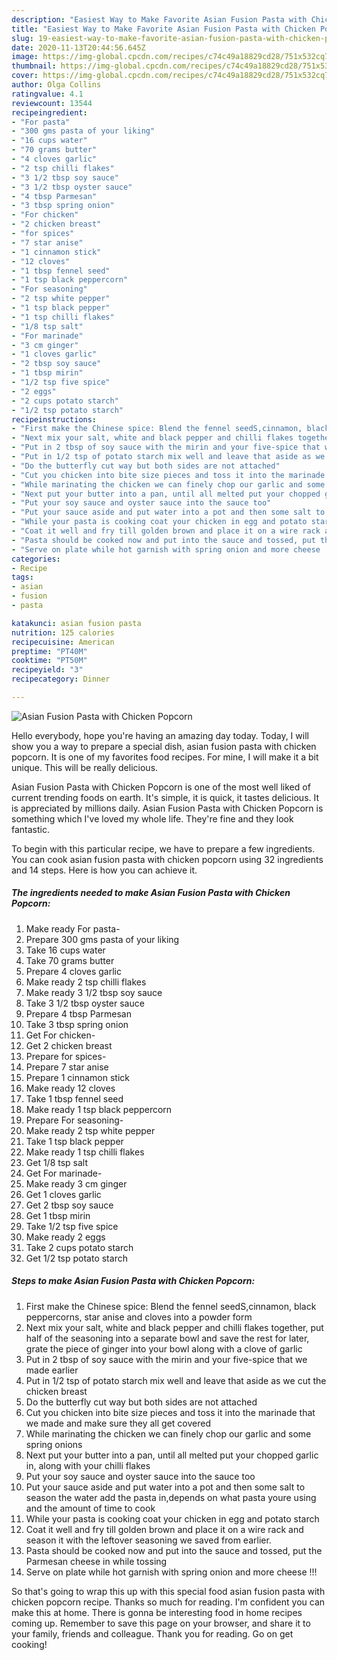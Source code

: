 ```yaml
---
description: "Easiest Way to Make Favorite Asian Fusion Pasta with Chicken Popcorn"
title: "Easiest Way to Make Favorite Asian Fusion Pasta with Chicken Popcorn"
slug: 19-easiest-way-to-make-favorite-asian-fusion-pasta-with-chicken-popcorn
date: 2020-11-13T20:44:56.645Z
image: https://img-global.cpcdn.com/recipes/c74c49a18829cd28/751x532cq70/asian-fusion-pasta-with-chicken-popcorn-recipe-main-photo.jpg
thumbnail: https://img-global.cpcdn.com/recipes/c74c49a18829cd28/751x532cq70/asian-fusion-pasta-with-chicken-popcorn-recipe-main-photo.jpg
cover: https://img-global.cpcdn.com/recipes/c74c49a18829cd28/751x532cq70/asian-fusion-pasta-with-chicken-popcorn-recipe-main-photo.jpg
author: Olga Collins
ratingvalue: 4.1
reviewcount: 13544
recipeingredient:
- "For pasta"
- "300 gms pasta of your liking"
- "16 cups water"
- "70 grams butter"
- "4 cloves garlic"
- "2 tsp chilli flakes"
- "3 1/2 tbsp soy sauce"
- "3 1/2 tbsp oyster sauce"
- "4 tbsp Parmesan"
- "3 tbsp spring onion"
- "For chicken"
- "2 chicken breast"
- "for spices"
- "7 star anise"
- "1 cinnamon stick"
- "12 cloves"
- "1 tbsp fennel seed"
- "1 tsp black peppercorn"
- "For seasoning"
- "2 tsp white pepper"
- "1 tsp black pepper"
- "1 tsp chilli flakes"
- "1/8 tsp salt"
- "For marinade"
- "3 cm ginger"
- "1 cloves garlic"
- "2 tbsp soy sauce"
- "1 tbsp mirin"
- "1/2 tsp five spice"
- "2 eggs"
- "2 cups potato starch"
- "1/2 tsp potato starch"
recipeinstructions:
- "First make the Chinese spice: Blend the fennel seedS,cinnamon, black peppercorns, star anise and cloves into a powder form"
- "Next mix your salt, white and black pepper and chilli flakes together, put half of the seasoning into a separate bowl and save the rest for later, grate the piece of ginger into your bowl along with a clove of garlic"
- "Put in 2 tbsp of soy sauce with the mirin and your five-spice that we made earlier"
- "Put in 1/2 tsp of potato starch mix well and leave that aside as we cut the chicken breast"
- "Do the butterfly cut way but both sides are not attached"
- "Cut you chicken into bite size pieces and toss it into the marinade that we made and make sure they all get covered"
- "While marinating the chicken we can finely chop our garlic and some spring onions"
- "Next put your butter into a pan, until all melted put your chopped garlic in, along with your chilli flakes"
- "Put your soy sauce and oyster sauce into the sauce too"
- "Put your sauce aside and put water into a pot and then some salt to season the water add the pasta in,depends on what pasta youre using and the amount of time to cook"
- "While your pasta is cooking coat your chicken in egg and potato starch"
- "Coat it well and fry till golden brown and place it on a wire rack and season it with the leftover seasoning we saved from earlier."
- "Pasta should be cooked now and put into the sauce and tossed, put the Parmesan cheese in while tossing"
- "Serve on plate while hot garnish with spring onion and more cheese !!!"
categories:
- Recipe
tags:
- asian
- fusion
- pasta

katakunci: asian fusion pasta 
nutrition: 125 calories
recipecuisine: American
preptime: "PT40M"
cooktime: "PT50M"
recipeyield: "3"
recipecategory: Dinner

---
```



![Asian Fusion Pasta with Chicken Popcorn](https://img-global.cpcdn.com/recipes/c74c49a18829cd28/751x532cq70/asian-fusion-pasta-with-chicken-popcorn-recipe-main-photo.jpg)

Hello everybody, hope you're having an amazing day today. Today, I will show you a way to prepare a special dish, asian fusion pasta with chicken popcorn. It is one of my favorites food recipes. For mine, I will make it a bit unique. This will be really delicious.



Asian Fusion Pasta with Chicken Popcorn is one of the most well liked of current trending foods on earth. It's simple, it is quick, it tastes delicious. It is appreciated by millions daily. Asian Fusion Pasta with Chicken Popcorn is something which I've loved my whole life. They're fine and they look fantastic.


To begin with this particular recipe, we have to prepare a few ingredients. You can cook asian fusion pasta with chicken popcorn using 32 ingredients and 14 steps. Here is how you can achieve it.

<!--inarticleads1-->

##### The ingredients needed to make Asian Fusion Pasta with Chicken Popcorn:

1. Make ready For pasta-
1. Prepare 300 gms pasta of your liking
1. Take 16 cups water
1. Take 70 grams butter
1. Prepare 4 cloves garlic
1. Make ready 2 tsp chilli flakes
1. Make ready 3 1/2 tbsp soy sauce
1. Take 3 1/2 tbsp oyster sauce
1. Prepare 4 tbsp Parmesan
1. Take 3 tbsp spring onion
1. Get For chicken-
1. Get 2 chicken breast
1. Prepare for spices-
1. Prepare 7 star anise
1. Prepare 1 cinnamon stick
1. Make ready 12 cloves
1. Take 1 tbsp fennel seed
1. Make ready 1 tsp black peppercorn
1. Prepare For seasoning-
1. Make ready 2 tsp white pepper
1. Take 1 tsp black pepper
1. Make ready 1 tsp chilli flakes
1. Get 1/8 tsp salt
1. Get For marinade-
1. Make ready 3 cm ginger
1. Get 1 cloves garlic
1. Get 2 tbsp soy sauce
1. Get 1 tbsp mirin
1. Take 1/2 tsp five spice
1. Make ready 2 eggs
1. Take 2 cups potato starch
1. Get 1/2 tsp potato starch




<!--inarticleads2-->

##### Steps to make Asian Fusion Pasta with Chicken Popcorn:

1. First make the Chinese spice: Blend the fennel seedS,cinnamon, black peppercorns, star anise and cloves into a powder form
1. Next mix your salt, white and black pepper and chilli flakes together, put half of the seasoning into a separate bowl and save the rest for later, grate the piece of ginger into your bowl along with a clove of garlic
1. Put in 2 tbsp of soy sauce with the mirin and your five-spice that we made earlier
1. Put in 1/2 tsp of potato starch mix well and leave that aside as we cut the chicken breast
1. Do the butterfly cut way but both sides are not attached
1. Cut you chicken into bite size pieces and toss it into the marinade that we made and make sure they all get covered
1. While marinating the chicken we can finely chop our garlic and some spring onions
1. Next put your butter into a pan, until all melted put your chopped garlic in, along with your chilli flakes
1. Put your soy sauce and oyster sauce into the sauce too
1. Put your sauce aside and put water into a pot and then some salt to season the water add the pasta in,depends on what pasta youre using and the amount of time to cook
1. While your pasta is cooking coat your chicken in egg and potato starch
1. Coat it well and fry till golden brown and place it on a wire rack and season it with the leftover seasoning we saved from earlier.
1. Pasta should be cooked now and put into the sauce and tossed, put the Parmesan cheese in while tossing
1. Serve on plate while hot garnish with spring onion and more cheese !!!




So that's going to wrap this up with this special food asian fusion pasta with chicken popcorn recipe. Thanks so much for reading. I'm confident you can make this at home. There is gonna be interesting food in home recipes coming up. Remember to save this page on your browser, and share it to your family, friends and colleague. Thank you for reading. Go on get cooking!
